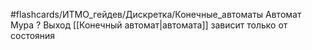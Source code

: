 #flashcards/ИТМО_гейдев/Дискретка/Конечные_автоматы
Автомат Мура
?
Выход [[Конечный автомат|автомата]] зависит только от состояния
